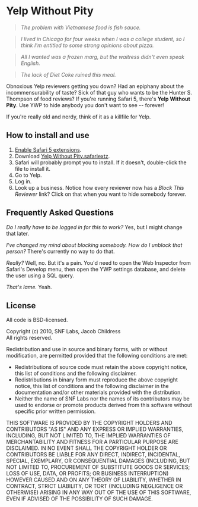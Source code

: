 # Yelp Without Pity #

> _The problem with Vietnamese food is fish sauce._

> _I lived in Chicago for four weeks when I was a college student, so I think I'm entitled to some strong opinions about pizza._

> _All I wanted was a frozen marg, but the waitress didn't even speak English._

> _The lack of Diet Coke ruined this meal._

Obnoxious Yelp reviewers getting you down?  Had an epiphany about the incommensurability of taste?  Sick of that guy who wants to be the Hunter S. Thompson of food reviews?  If you're running Safari 5, there's **Yelp Without Pity**.  Use YWP to hide anybody you don't want to see -- forever!

If you're really old and nerdy, think of it as a killfile for Yelp.

## How to install and use ##

1. [Enable Safari 5 extensions](http://safariextensions.tumblr.com/post/680219521/post-how-to-enable-extensions-06-09-10).
2. Download [Yelp Without Pity.safariextz](http://cpl593h.net/yelp-without-pity/yelp-without-pity.safariextz).
3. Safari will probably prompt you to install.  If it doesn't, double-click the file to install it.
4. Go to Yelp.
5. Log in.
6. Look up a business.  Notice how every reviewer now has a _Block This Reviewer_ link?  Click on that when you want to hide somebody forever.

## Frequently Asked Questions ##

_Do I really have to be logged in for this to work?_  Yes, but I might change that later.

_I've changed my mind about blocking somebody. How do I unblock that person?_  There's currently no way to do that.

_Really?_  Well, no.  But it's a pain.  You'd need to open the Web Inspector from Safari's Develop menu, then open the YWP settings database, and delete the user using a SQL query.

_That's lame._  Yeah.

## License ##

All code is BSD-licensed.

Copyright (c) 2010, SNF Labs, Jacob Childress  
All rights reserved.

Redistribution and use in source and binary forms, with or without modification, are permitted provided that the following conditions are met:

* Redistributions of source code must retain the above copyright notice, this list of conditions and the following disclaimer.
* Redistributions in binary form must reproduce the above copyright notice, this list of conditions and the following disclaimer in the documentation and/or other materials provided with the distribution.
* Neither the name of SNF Labs nor the names of its contributors may be used to endorse or promote products derived from this software without specific prior written permission.

THIS SOFTWARE IS PROVIDED BY THE COPYRIGHT HOLDERS AND CONTRIBUTORS "AS IS" AND ANY EXPRESS OR IMPLIED WARRANTIES, INCLUDING, BUT NOT LIMITED TO, THE IMPLIED WARRANTIES OF MERCHANTABILITY AND FITNESS FOR A PARTICULAR PURPOSE ARE DISCLAIMED. IN NO EVENT SHALL THE COPYRIGHT HOLDER OR CONTRIBUTORS BE LIABLE FOR ANY DIRECT, INDIRECT, INCIDENTAL, SPECIAL, EXEMPLARY, OR CONSEQUENTIAL DAMAGES (INCLUDING, BUT NOT LIMITED TO, PROCUREMENT OF SUBSTITUTE GOODS OR SERVICES; LOSS OF USE, DATA, OR PROFITS; OR BUSINESS INTERRUPTION) HOWEVER CAUSED AND ON ANY THEORY OF LIABILITY, WHETHER IN CONTRACT, STRICT LIABILITY, OR TORT (INCLUDING NEGLIGENCE OR OTHERWISE) ARISING IN ANY WAY OUT OF THE USE OF THIS SOFTWARE, EVEN IF ADVISED OF THE POSSIBILITY OF SUCH DAMAGE.
    